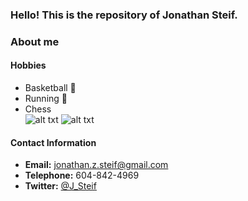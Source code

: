 ### Hello! This is the repository of Jonathan Steif.

### About me



#### Hobbies
- Basketball :basketball:
- Running :runner:
- Chess   
![alt txt](http://pngimg.com/upload/small/chess_PNG8434.png "I play blitz games on chess.com (rayman147)") 
![alt txt](https://d1si3tbndbzwz9.cloudfront.net/basketball/team/5/logo.png "The Toronto Raptors are my favorite NBA team")

#### Contact Information
-  **Email:** jonathan.z.steif@gmail.com
-  **Telephone:** 604-842-4969
-  **Twitter:** [@J_Steif](https://twitter.com/J_Steif) 
